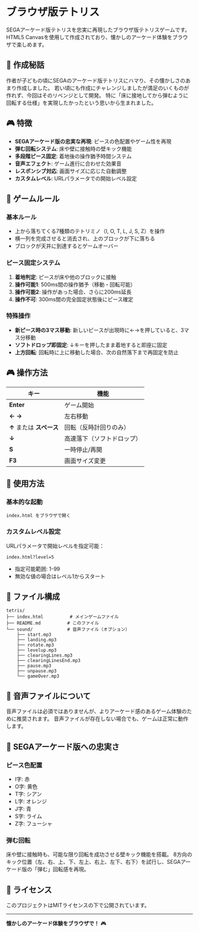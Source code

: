 # ブラウザ版テトリス

SEGAアーケード版テトリスを忠実に再現したブラウザ版テトリスゲームです。
HTML5 Canvasを使用して作成されており、懐かしのアーケード体験をブラウザで楽しめます。

## 🎯 作成秘話

作者が子どもの頃にSEGAのアーケード版テトリスにハマり、その懐かしさのあまり作成しました。
若い頃にも作成にチャレンジしましたが満足のいくものが作れず、今回はそのリベンジとして開発。
特に「床に接地してから弾むように回転する仕様」を実現したかったという思いから生まれました。

## 🎮 特徴

- **SEGAアーケード版の忠実な再現**: ピースの色配置やゲーム性を再現
- **弾む回転システム**: 床や壁に接触時の壁キック機能
- **多段階ピース固定**: 着地後の操作猶予時間システム
- **音声エフェクト**: ゲーム進行に合わせた効果音
- **レスポンシブ対応**: 画面サイズに応じた自動調整
- **カスタムレベル**: URLパラメータでの開始レベル設定

## 🎯 ゲームルール

### 基本ルール
- 上から落ちてくる7種類のテトリミノ（I, O, T, L, J, S, Z）を操作
- 横一列を完成させると消去され、上のブロックが下に落ちる
- ブロックが天井に到達するとゲームオーバー

### ピース固定システム
1. **着地判定**: ピースが床や他のブロックに接触
2. **操作可能1**: 500ms間の操作猶予（移動・回転可能）
3. **操作可能2**: 操作があった場合、さらに200ms延長
4. **操作不可**: 300ms間の完全固定状態後にピース確定

### 特殊操作
- **新ピース時の3マス移動**: 新しいピースが出現時に←→を押していると、3マス分移動
- **ソフトドロップ即固定**: ↓キーを押したまま着地すると即座に固定
- **上方回転**: 回転時に上に移動した場合、次の自然落下まで再固定を防止

## 🎮 操作方法

| キー | 機能 |
|------|------|
| **Enter** | ゲーム開始 |
| **←** **→** | 左右移動 |
| **↑** または **スペース** | 回転（反時計回りのみ） |
| **↓** | 高速落下（ソフトドロップ） |
| **S** | 一時停止/再開 |
| **F3** | 画面サイズ変更 |

## 🚀 使用方法

### 基本的な起動
```
index.html をブラウザで開く
```

### カスタムレベル設定
URLパラメータで開始レベルを指定可能：
```
index.html?level=5
```
- 指定可能範囲: 1-99
- 無効な値の場合はレベル1からスタート

## 📁 ファイル構成

```
tetris/
├── index.html          # メインゲームファイル
├── README.md          # このファイル
└── sound/             # 音声ファイル（オプション）
    ├── start.mp3
    ├── landing.mp3
    ├── rotate.mp3
    ├── levelup.mp3
    ├── clearingLines.mp3
    ├── clearingLinesEnd.mp3
    ├── pause.mp3
    ├── unpause.mp3
    └── gameOver.mp3
```

## 🎵 音声ファイルについて

音声ファイルは必須ではありませんが、よりアーケード感のあるゲーム体験のために推奨されます。
音声ファイルが存在しない場合でも、ゲームは正常に動作します。

## 🎨 SEGAアーケード版への忠実さ

### ピース色配置
- I字: 赤
- O字: 黄色  
- T字: シアン
- L字: オレンジ
- J字: 青
- S字: ライム
- Z字: フューシャ

### 弾む回転
床や壁に接触時も、可能な限り回転を成功させる壁キック機能を搭載。
8方向のキック位置（左、右、上、下、左上、右上、左下、右下）を試行し、SEGAアーケード版の「弾む」回転感を再現。

## 📝 ライセンス

このプロジェクトはMITライセンスの下で公開されています。

---

**懐かしのアーケード体験をブラウザで！** 🎮